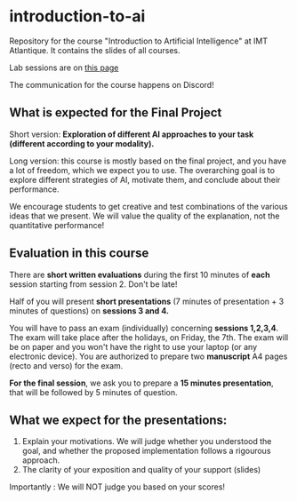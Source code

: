 # introduction-to-ai
Repository for the course "Introduction to Artificial Intelligence" at IMT Atlantique. It contains the slides of all courses.

Lab sessions are on [this page](https://mee-labs.gitlab-pages.imt-atlantique.fr/intro2ai/)

The communication for the course happens on Discord!

## What is expected for the Final Project

Short version: **Exploration of different AI approaches to your task (different according to your modality).**

Long version: this course is mostly based on the final project, and you have a lot of freedom, which we expect you to use. The overarching goal is to explore different strategies of AI, motivate them, and conclude about their performance.

We encourage students to get creative and test combinations of the various ideas that we present. We will value the quality of the explanation, not the quantitative performance!

## Evaluation in this course

There are **short written evaluations** during the first 10 minutes of **each** session starting from session 2. Don't be late!  

Half of you will present **short presentations** (7 minutes of presentation + 3 minutes of questions) on **sessions 3 and 4.**

You will have to pass an exam (individually) concerning **sessions 1,2,3,4**. The exam will take place after the holidays, on Friday, the 7th. The exam will be on paper and you won't have the right to use your laptop (or any electronic device). You are authorized to prepare two **manuscript** A4 pages (recto and verso) for the exam.

**For the final session**, we ask you to prepare a **15 minutes presentation**, that will be followed by 5 minutes of question. 

## What we expect for the presentations:

1. Explain your motivations. We will judge whether you understood the goal, and whether the proposed implementation follows a rigourous approach.  
2. The clarity of your exposition and quality of your support (slides)

Importantly : We will NOT judge you based on your scores!
